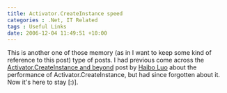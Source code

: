 ```yaml
---
title: Activator.CreateInstance speed
categories : .Net, IT Related
tags : Useful Links
date: 2006-12-04 11:49:51 +10:00
---
```


This is another one of those memory (as in I want to keep some kind of reference to this post) type of posts. I had previous come across the [Activator.CreateInstance and beyond][0] post by [Haibo Luo][1] about the performance of Activator.CreateInstance, but had since forgotten about it. Now it's here to stay [:)].

[0]: http://blogs.msdn.com/haibo_luo/archive/2005/11/17/494009.aspx
[1]: http://blogs.msdn.com/haibo_luo/default.aspx
